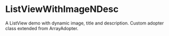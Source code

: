 # ListViewWithImageNDesc
A ListView demo with dynamic image, title and description. Custom adopter class extended from ArrayAdopter.
